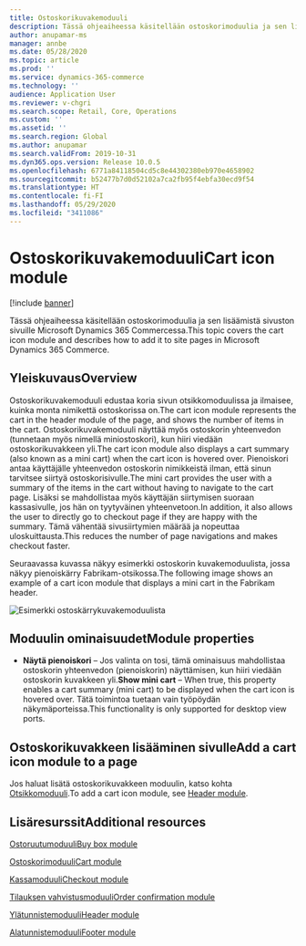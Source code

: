 ```yaml
---
title: Ostoskorikuvakemoduuli
description: Tässä ohjeaiheessa käsitellään ostoskorimoduulia ja sen lisäämistä sivuston sivuille Microsoft Dynamics 365 Commercessa.
author: anupamar-ms
manager: annbe
ms.date: 05/28/2020
ms.topic: article
ms.prod: ''
ms.service: dynamics-365-commerce
ms.technology: ''
audience: Application User
ms.reviewer: v-chgri
ms.search.scope: Retail, Core, Operations
ms.custom: ''
ms.assetid: ''
ms.search.region: Global
ms.author: anupamar
ms.search.validFrom: 2019-10-31
ms.dyn365.ops.version: Release 10.0.5
ms.openlocfilehash: 6771a84118504cd5c8e44302380eb970e4658902
ms.sourcegitcommit: b52477b7d0d52102a7ca2fb95f4ebfa30ecd9f54
ms.translationtype: HT
ms.contentlocale: fi-FI
ms.lasthandoff: 05/29/2020
ms.locfileid: "3411086"
---
```

# <a name="cart-icon-module"></a><span data-ttu-id="43987-103">Ostoskorikuvakemoduuli</span><span class="sxs-lookup"><span data-stu-id="43987-103">Cart icon module</span></span>

[!include [banner](includes/banner.md)]

<span data-ttu-id="43987-104">Tässä ohjeaiheessa käsitellään ostoskorimoduulia ja sen lisäämistä sivuston sivuille Microsoft Dynamics 365 Commercessa.</span><span class="sxs-lookup"><span data-stu-id="43987-104">This topic covers the cart icon module and describes how to add it to site pages in Microsoft Dynamics 365 Commerce.</span></span>

## <a name="overview"></a><span data-ttu-id="43987-105">Yleiskuvaus</span><span class="sxs-lookup"><span data-stu-id="43987-105">Overview</span></span>

<span data-ttu-id="43987-106">Ostoskorikuvakemoduuli edustaa koria sivun otsikkomoduulissa ja ilmaisee, kuinka monta nimikettä ostoskorissa on.</span><span class="sxs-lookup"><span data-stu-id="43987-106">The cart icon module represents the cart in the header module of the page, and shows the number of items in the cart.</span></span> <span data-ttu-id="43987-107">Ostoskorikuvakemoduuli näyttää myös ostoskorin yhteenvedon (tunnetaan myös nimellä miniostoskori), kun hiiri viedään ostoskorikuvakkeen yli.</span><span class="sxs-lookup"><span data-stu-id="43987-107">The cart icon module also displays a cart summary (also known as a mini cart) when the cart icon is hovered over.</span></span> <span data-ttu-id="43987-108">Pienoiskori antaa käyttäjälle yhteenvedon ostoskorin nimikkeistä ilman, että sinun tarvitsee siirtyä ostoskorisivulle.</span><span class="sxs-lookup"><span data-stu-id="43987-108">The mini cart provides the user with a summary of the items in the cart without having to navigate to the cart page.</span></span> <span data-ttu-id="43987-109">Lisäksi se mahdollistaa myös käyttäjän siirtymisen suoraan kassasivulle, jos hän on tyytyväinen yhteenvetoon.</span><span class="sxs-lookup"><span data-stu-id="43987-109">In addition, it also allows the user to directly go to checkout page if they are happy with the summary.</span></span> <span data-ttu-id="43987-110">Tämä vähentää sivusiirtymien määrää ja nopeuttaa uloskuittausta.</span><span class="sxs-lookup"><span data-stu-id="43987-110">This reduces the number of page navigations and makes checkout faster.</span></span> 

<span data-ttu-id="43987-111">Seuraavassa kuvassa näkyy esimerkki ostoskorin kuvakemoduulista, jossa näkyy pienoiskärry Fabrikam-otsikossa.</span><span class="sxs-lookup"><span data-stu-id="43987-111">The following image shows an example of a cart icon module that displays a mini cart in the Fabrikam header.</span></span>

![Esimerkki ostoskärrykuvakemoduulista](./media/ecommerce-Minicart.PNG)

## <a name="module-properties"></a><span data-ttu-id="43987-113">Moduulin ominaisuudet</span><span class="sxs-lookup"><span data-stu-id="43987-113">Module properties</span></span>

- <span data-ttu-id="43987-114">**Näytä pienoiskori** – Jos valinta on tosi, tämä ominaisuus mahdollistaa ostoskorin yhteenvedon (pienoiskorin) näyttämisen, kun hiiri viedään ostoskorin kuvakkeen yli.</span><span class="sxs-lookup"><span data-stu-id="43987-114">**Show mini cart** – When true, this property enables a cart summary (mini cart) to be displayed when the cart icon is hovered over.</span></span> <span data-ttu-id="43987-115">Tätä toimintoa tuetaan vain työpöydän näkymäporteissa.</span><span class="sxs-lookup"><span data-stu-id="43987-115">This functionality is only supported for desktop view ports.</span></span>


## <a name="add-a-cart-icon-module-to-a-page"></a><span data-ttu-id="43987-116">Ostoskorikuvakkeen lisääminen sivulle</span><span class="sxs-lookup"><span data-stu-id="43987-116">Add a cart icon module to a page</span></span>

<span data-ttu-id="43987-117">Jos haluat lisätä ostoskorikuvakkeen moduulin, katso kohta [Otsikkomoduuli](author-header-module.md).</span><span class="sxs-lookup"><span data-stu-id="43987-117">To add a cart icon module, see [Header module](author-header-module.md).</span></span>


## <a name="additional-resources"></a><span data-ttu-id="43987-118">Lisäresurssit</span><span class="sxs-lookup"><span data-stu-id="43987-118">Additional resources</span></span>

[<span data-ttu-id="43987-119">Ostoruutumoduuli</span><span class="sxs-lookup"><span data-stu-id="43987-119">Buy box module</span></span>](add-buy-box.md)

[<span data-ttu-id="43987-120">Ostoskorimoduuli</span><span class="sxs-lookup"><span data-stu-id="43987-120">Cart module</span></span>](add-cart-module.md)

[<span data-ttu-id="43987-121">Kassamoduuli</span><span class="sxs-lookup"><span data-stu-id="43987-121">Checkout module</span></span>](add-checkout-module.md)

[<span data-ttu-id="43987-122">Tilauksen vahvistusmoduuli</span><span class="sxs-lookup"><span data-stu-id="43987-122">Order confirmation module</span></span>](order-confirmation-module.md)

[<span data-ttu-id="43987-123">Ylätunnistemoduuli</span><span class="sxs-lookup"><span data-stu-id="43987-123">Header module</span></span>](author-header-module.md)

[<span data-ttu-id="43987-124">Alatunnistemoduuli</span><span class="sxs-lookup"><span data-stu-id="43987-124">Footer module</span></span>](author-footer-module.md)
